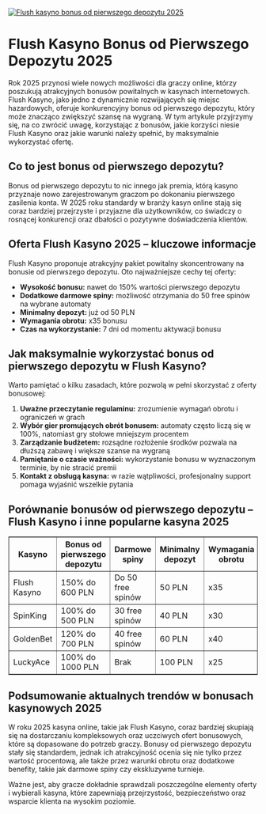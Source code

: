 [![Flush kasyno bonus od pierwszego depozytu 2025](https://123-caf.pages.dev/gitsignup.png)](https://vrmoo.ru/Bt82HjjY)

<h1>Flush Kasyno Bonus od Pierwszego Depozytu 2025</h1> <p>Rok 2025 przynosi wiele nowych możliwości dla graczy online, którzy poszukują atrakcyjnych bonusów powitalnych w kasynach internetowych. Flush Kasyno, jako jedno z dynamicznie rozwijających się miejsc hazardowych, oferuje konkurencyjny bonus od pierwszego depozytu, który może znacząco zwiększyć szansę na wygraną. W tym artykule przyjrzymy się, na co zwrócić uwagę, korzystając z bonusów, jakie korzyści niesie Flush Kasyno oraz jakie warunki należy spełnić, by maksymalnie wykorzystać ofertę.</p>  <h2>Co to jest bonus od pierwszego depozytu?</h2> <p>Bonus od pierwszego depozytu to nic innego jak premia, którą kasyno przyznaje nowo zarejestrowanym graczom po dokonaniu pierwszego zasilenia konta. W 2025 roku standardy w branży kasyn online stają się coraz bardziej przejrzyste i przyjazne dla użytkowników, co świadczy o rosnącej konkurencji oraz dbałości o pozytywne doświadczenia klientów.</p>  <h2>Oferta Flush Kasyno 2025 – kluczowe informacje</h2> <p>Flush Kasyno proponuje atrakcyjny pakiet powitalny skoncentrowany na bonusie od pierwszego depozytu. Oto najważniejsze cechy tej oferty:</p> <ul>   <li><strong>Wysokość bonusu:</strong> nawet do 150% wartości pierwszego depozytu</li>   <li><strong>Dodatkowe darmowe spiny:</strong> możliwość otrzymania do 50 free spinów na wybrane automaty</li>   <li><strong>Minimalny depozyt:</strong> już od 50 PLN</li>   <li><strong>Wymagania obrotu:</strong> x35 bonusu</li>   <li><strong>Czas na wykorzystanie:</strong> 7 dni od momentu aktywacji bonusu</li> </ul>  <h2>Jak maksymalnie wykorzystać bonus od pierwszego depozytu w Flush Kasyno?</h2> <p>Warto pamiętać o kilku zasadach, które pozwolą w pełni skorzystać z oferty bonusowej:</p> <ol>   <li><strong>Uważne przeczytanie regulaminu:</strong> zrozumienie wymagań obrotu i ograniczeń w grach</li>   <li><strong>Wybór gier promujących obrót bonusem:</strong> automaty często liczą się w 100%, natomiast gry stołowe mniejszym procentem</li>   <li><strong>Zarządzanie budżetem:</strong> rozsądne rozłożenie środków pozwala na dłuższą zabawę i większe szanse na wygraną</li>   <li><strong>Pamiętanie o czasie ważności:</strong> wykorzystanie bonusu w wyznaczonym terminie, by nie stracić premii</li>   <li><strong>Kontakt z obsługą kasyna:</strong> w razie wątpliwości, profesjonalny support pomaga wyjaśnić wszelkie pytania</li> </ol>  <h2>Porównanie bonusów od pierwszego depozytu – Flush Kasyno i inne popularne kasyna 2025</h2> <table border="1" cellpadding="8" cellspacing="0" style="border-collapse: collapse; width: 100%;">   <thead>     <tr>       <th>Kasyno</th>       <th>Bonus od pierwszego depozytu</th>       <th>Darmowe spiny</th>       <th>Minimalny depozyt</th>       <th>Wymagania obrotu</th>     </tr>   </thead>   <tbody>     <tr>       <td>Flush Kasyno</td>       <td>150% do 600 PLN</td>       <td>Do 50 free spinów</td>       <td>50 PLN</td>       <td>x35</td>     </tr>     <tr>       <td>SpinKing</td>       <td>100% do 500 PLN</td>       <td>30 free spinów</td>       <td>40 PLN</td>       <td>x30</td>     </tr>     <tr>       <td>GoldenBet</td>       <td>120% do 700 PLN</td>       <td>40 free spinów</td>       <td>60 PLN</td>       <td>x40</td>     </tr>     <tr>       <td>LuckyAce</td>       <td>100% do 1000 PLN</td>       <td>Brak</td>       <td>100 PLN</td>       <td>x25</td>     </tr>   </tbody> </table>  <h2>Podsumowanie aktualnych trendów w bonusach kasynowych 2025</h2> <p>W roku 2025 kasyna online, takie jak Flush Kasyno, coraz bardziej skupiają się na dostarczaniu kompleksowych oraz uczciwych ofert bonusowych, które są dopasowane do potrzeb graczy. Bonusy od pierwszego depozytu stały się standardem, jednak ich atrakcyjność ocenia się nie tylko przez wartość procentową, ale także przez warunki obrotu oraz dodatkowe benefity, takie jak darmowe spiny czy ekskluzywne turnieje.</p> <p>Ważne jest, aby gracze dokładnie sprawdzali poszczególne elementy oferty i wybierali kasyna, które zapewniają przejrzystość, bezpieczeństwo oraz wsparcie klienta na wysokim poziomie.</p>